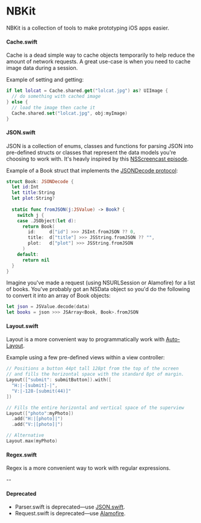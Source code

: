 # NBKit

NBKit is a collection of tools to make prototyping iOS apps easier.

#### Cache.swift

Cache is a dead simple way to cache objects temporarily to help reduce the amount of network requests. A great use-case is when you need to cache image data during a session.

Example of setting and getting:

``` swift
if let lolcat = Cache.shared.get("lolcat.jpg") as? UIImage {
  // do something with cached image
} else {
  // load the image then cache it
  Cache.shared.set("lolcat.jpg", obj:myImage)
}
```

#### JSON.swift

JSON is a collection of enums, classes and functions for parsing JSON into pre-defined structs or classes that represent the data models you're choosing to work with. It's heavly inspired by this [NSScreencast episode](http://nsscreencast.com/episodes/130-swift-json-redux-part-1).

Example of a Book struct that implements the [JSONDecode protocol](https://github.com/nathanborror/NBKit/blob/master/NBKit/NBKit/JSON.swift#L91):

``` swift
struct Book: JSONDecode {
  let id:Int
  let title:String
  let plot:String?
  
  static func fromJSON(j:JSValue) -> Book? {
    switch j {
    case .JSObject(let d):
      return Book(
        id:     d["id"] >>> JSInt.fromJSON ?? 0,
        title:  d["title"] >>> JSString.fromJSON ?? "",
        plot:   d["plot"] >>> JSString.fromJSON
      )
    default:
      return nil
  }
}
```

Imagine you've made a request (using NSURLSession or Alamofire) for a list of books. You've probably got an NSData object so you'd do the following to convert it into an array of Book objects:

``` swift
let json = JSValue.decode(data)
let books = json >>> JSArray<Book, Book>.fromJSON
```

#### Layout.swift

Layout is a more convenient way to programmatically work with [Auto-Layout](https://developer.apple.com/library/ios/documentation/UserExperience/Conceptual/AutolayoutPG/Introduction/Introduction.html).

Example using a few pre-defined views within a view controller:

``` swift
// Positions a button 44pt tall 128pt from the top of the screen 
// and fills the horizontal space with the standard 8pt of margin.
Layout(["submit": submitButton]).with([
  "H:|-[submit]-|",
  "V:|-128-[submit(44)]"
])

// Fills the entire horizontal and vertical space of the superview
Layout(["photo":myPhoto])
  .add("H:|[photo]|")
  .add("V:|[photo]|")

// Alternative
Layout.max(myPhoto)

```

#### Regex.swift

Regex is a more convenient way to work with regular expressions.

--

#### Deprecated

* Parser.swift is deprecated—use [JSON.swift](https://github.com/nathanborror/NBKit/blob/master/NBKit/NBKit/JSON.swift).
* Request.swift is deprecated—use [Alamofire](https://github.com/Alamofire/Alamofire).
